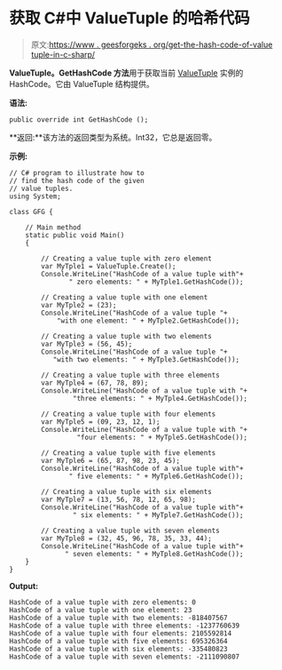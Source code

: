 # 获取 C#中 ValueTuple 的哈希代码

> 原文:[https://www . geesforgeks . org/get-the-hash-code-of-value tuple-in-c-sharp/](https://www.geeksforgeeks.org/getting-the-hash-code-of-the-valuetuple-in-c-sharp/)

**ValueTuple。GetHashCode 方法**用于获取当前 [ValueTuple](https://www.geeksforgeeks.org/valuetuple-in-c-sharp/) 实例的 HashCode。它由 ValueTuple 结构提供。

**语法:**

```
public override int GetHashCode ();
```

**返回:**该方法的返回类型为系统。Int32，它总是返回零。

**示例:**

```
// C# program to illustrate how to
// find the hash code of the given 
// value tuples.
using System;

class GFG {

    // Main method
    static public void Main()
    {

        // Creating a value tuple with zero element
        var MyTple1 = ValueTuple.Create();
        Console.WriteLine("HashCode of a value tuple with"+
               " zero elements: " + MyTple1.GetHashCode());

        // Creating a value tuple with one element
        var MyTple2 = (23);
        Console.WriteLine("HashCode of a value tuple "+
            "with one element: " + MyTple2.GetHashCode());

        // Creating a value tuple with two elements
        var MyTple3 = (56, 45);
        Console.WriteLine("HashCode of a value tuple "+
           "with two elements: " + MyTple3.GetHashCode());

        // Creating a value tuple with three elements
        var MyTple4 = (67, 78, 89);
        Console.WriteLine("HashCode of a value tuple with "+
                "three elements: " + MyTple4.GetHashCode());

        // Creating a value tuple with four elements
        var MyTple5 = (09, 23, 12, 1);
        Console.WriteLine("HashCode of a value tuple with "+
                 "four elements: " + MyTple5.GetHashCode());

        // Creating a value tuple with five elements
        var MyTple6 = (65, 87, 98, 23, 45);
        Console.WriteLine("HashCode of a value tuple with"+
               " five elements: " + MyTple6.GetHashCode());

        // Creating a value tuple with six elements
        var MyTple7 = (13, 56, 78, 12, 65, 98);
        Console.WriteLine("HashCode of a value tuple with"+
                " six elements: " + MyTple7.GetHashCode());

        // Creating a value tuple with seven elements
        var MyTple8 = (32, 45, 96, 78, 35, 33, 44);
        Console.WriteLine("HashCode of a value tuple with"+
              " seven elements: " + MyTple8.GetHashCode());
    }
}
```

**Output:**

```
HashCode of a value tuple with zero elements: 0
HashCode of a value tuple with one element: 23
HashCode of a value tuple with two elements: -818407567
HashCode of a value tuple with three elements: -1237760639
HashCode of a value tuple with four elements: 2105592814
HashCode of a value tuple with five elements: 695326364
HashCode of a value tuple with six elements: -335480823
HashCode of a value tuple with seven elements: -2111090807

```